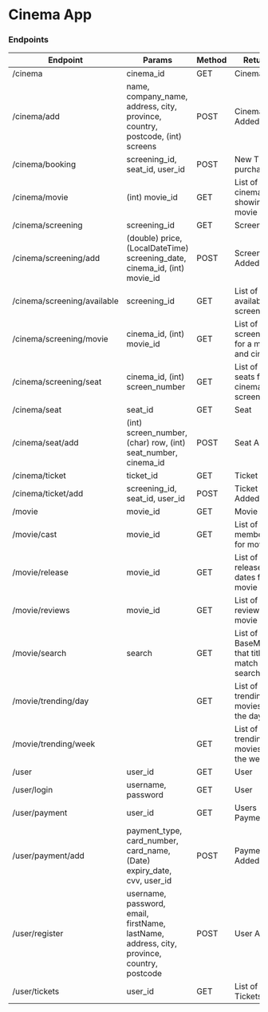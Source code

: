 # Cinema App

### Endpoints

| Endpoint                    | Params                                                                                     | Method | Returns                                          |
|-----------------------------|--------------------------------------------------------------------------------------------|--------|--------------------------------------------------|
| /cinema                     | cinema_id                                                                                  | GET    | Cinema                                           |
| /cinema/add                 | name, company_name, address, city, province, country, postcode, (int) screens              | POST   | Cinema Added                                     |
| /cinema/booking             | screening_id, seat_id, user_id                                                             | POST   | New Ticket purchased                             |
| /cinema/movie               | (int) movie_id                                                                             | GET    | List of cinemas showing the movie                |
| /cinema/screening           | screening_id                                                                               | GET    | Screening                                        |
| /cinema/screening/add       | (double) price, (LocalDateTime) screening_date, cinema_id, (int) movie_id                  | POST   | Screening Added                                  |
| /cinema/screening/available | screening_id                                                                               | GET    | List of seats available for screening            |
| /cinema/screening/movie     | cinema_id, (int) movie_id                                                                  | GET    | List of screenings for a movie and cinema        |
| /cinema/screening/seat      | cinema_id, (int) screen_number                                                             | GET    | List of all seats for a cinema and screen        |
| /cinema/seat                | seat_id                                                                                    | GET    | Seat                                             |
| /cinema/seat/add            | (int) screen_number, (char) row, (int) seat_number, cinema_id                              | POST   | Seat Added                                       |
| /cinema/ticket              | ticket_id                                                                                  | GET    | Ticket                                           |
| /cinema/ticket/add          | screening_id, seat_id, user_id                                                             | POST   | Ticket Added                                     |
| /movie                      | movie_id                                                                                   | GET    | Movie                                            |
| /movie/cast                 | movie_id                                                                                   | GET    | List of cast members for movie                   |
| /movie/release              | movie_id                                                                                   | GET    | List of release dates for movie                  |
| /movie/reviews              | movie_id                                                                                   | GET    | List of reviews for movie                        |
| /movie/search               | search                                                                                     | GET    | List of BaseMovie's that titles match the search |
| /movie/trending/day         |                                                                                            | GET    | List of trending movies of the day               |
| /movie/trending/week        |                                                                                            | GET    | List of trending movies of the week              |
| /user                       | user_id                                                                                    | GET    | User                                             |
| /user/login                 | username, password                                                                         | GET    | User                                             |
| /user/payment               | user_id                                                                                    | GET    | Users Payment                                    |
| /user/payment/add           | payment_type, card_number, card_name, (Date) expiry_date, cvv, user_id                     | POST   | Payment Added                                    |
| /user/register              | username, password, email, firstName, lastName, address, city, province, country, postcode | POST   | User Added                                       |
| /user/tickets               | user_id                                                                                    | GET    | List of users Tickets                            |

